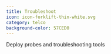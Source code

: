 ```yaml
---
title: Troubleshoot
icon: icon-forklift-thin-white.svg
category: telco
background-color: 57CED0
---
```


Deploy probes and troubleshooting tools